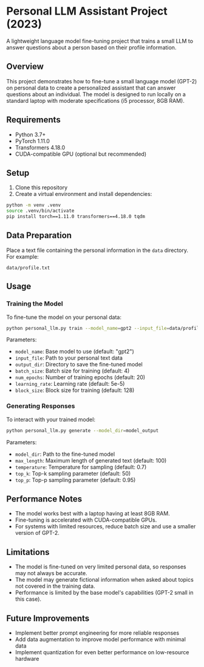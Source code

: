 # Personal LLM Assistant Project (2023)

A lightweight language model fine-tuning project that trains a small LLM to answer questions about a person based on their profile information.

## Overview

This project demonstrates how to fine-tune a small language model (GPT-2) on personal data to create a personalized assistant that can answer questions about an individual. The model is designed to run locally on a standard laptop with moderate specifications (i5 processor, 8GB RAM).

## Requirements

- Python 3.7+
- PyTorch 1.11.0
- Transformers 4.18.0
- CUDA-compatible GPU (optional but recommended)

## Setup

1. Clone this repository
2. Create a virtual environment and install dependencies:
```bash
python -m venv .venv
source .venv/bin/activate
pip install torch==1.11.0 transformers==4.18.0 tqdm
```

## Data Preparation

Place a text file containing the personal information in the `data` directory. For example:
```
data/profile.txt
```

## Usage

### Training the Model

To fine-tune the model on your personal data:

```bash
python personal_llm.py train --model_name=gpt2 --input_file=data/profile.txt --output_dir=model_output --num_epochs=20
```

Parameters:
- `model_name`: Base model to use (default: "gpt2")
- `input_file`: Path to your personal text data
- `output_dir`: Directory to save the fine-tuned model
- `batch_size`: Batch size for training (default: 4)
- `num_epochs`: Number of training epochs (default: 20)
- `learning_rate`: Learning rate (default: 5e-5)
- `block_size`: Block size for training (default: 128)

### Generating Responses

To interact with your trained model:

```bash
python personal_llm.py generate --model_dir=model_output
```

Parameters:
- `model_dir`: Path to the fine-tuned model
- `max_length`: Maximum length of generated text (default: 100)
- `temperature`: Temperature for sampling (default: 0.7)
- `top_k`: Top-k sampling parameter (default: 50)
- `top_p`: Top-p sampling parameter (default: 0.95)

## Performance Notes

- The model works best with a laptop having at least 8GB RAM.
- Fine-tuning is accelerated with CUDA-compatible GPUs.
- For systems with limited resources, reduce batch size and use a smaller version of GPT-2.

## Limitations

- The model is fine-tuned on very limited personal data, so responses may not always be accurate.
- The model may generate fictional information when asked about topics not covered in the training data.
- Performance is limited by the base model's capabilities (GPT-2 small in this case).

## Future Improvements

- Implement better prompt engineering for more reliable responses
- Add data augmentation to improve model performance with minimal data
- Implement quantization for even better performance on low-resource hardware


